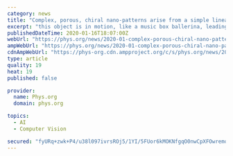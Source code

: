 ```yaml
---
category: news
title: "Complex, porous, chiral nano-patterns arise from a simple linear building blocks"
excerpt: "this object is in motion, like a music box ballerina, leading to a blurred image. In their future work, the team hopes to steer these kinds of phenomena for chiral recognition and artificial nano ..."
publishedDateTime: 2020-01-16T18:07:00Z
webUrl: "https://phys.org/news/2020-01-complex-porous-chiral-nano-patterns-simple.html"
ampWebUrl: "https://phys.org/news/2020-01-complex-porous-chiral-nano-patterns-simple.amp"
cdnAmpWebUrl: "https://phys-org.cdn.ampproject.org/c/s/phys.org/news/2020-01-complex-porous-chiral-nano-patterns-simple.amp"
type: article
quality: 19
heat: 19
published: false

provider:
  name: Phys.org
  domain: phys.org

topics:
  - AI
  - Computer Vision

secured: "fyURq+zwk+P4/u38l097ivrsROj5/1YI/5FUor6kMOKNfgqO0nwCpXFOwremoKKNkSprkM2KsegyofzjBABwsZ8OApHObWvpOz5vtO6aB9eBoy5SxlInMyGMF/YRPkVjq5H1JnAf4A6bzu+dFQralGIbmaazEa2n9HovUEvHQJ4eD2vpFEi0vt/6mQleTpfvj2oZ0mB2c831Po1NKUAn5izsNRDxMrWKLj6FrVYpvuttpLft7nT5R2pD+AABY9D9ykzmE1k7RJo757pIjLzKeQNVEdCia3LROMTMlnoXsUro91x3/G0i4RBsdnJNRZ4AEODSMpkjwSWQKwth4H1P+/Iko/63jHElB0txyovr8U1Z+GwSZiXc31xs7lPq0UadnUu7eV3q8MC7Pvtoqc6A5AMNhdq1VwB5l5ZfzE8iyl4s4NnMlIQ7lRVJT5UI8uh3c3LThKgf7H5vvCr4LHg5BQ==;3QDGc8nATv4Fv3n8/aNbZA=="
---
```


